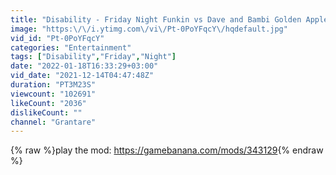 ```yaml
---
title: "Disability - Friday Night Funkin vs Dave and Bambi Golden Apple OST"
image: "https:\/\/i.ytimg.com\/vi\/Pt-0PoYFqcY\/hqdefault.jpg"
vid_id: "Pt-0PoYFqcY"
categories: "Entertainment"
tags: ["Disability","Friday","Night"]
date: "2022-01-18T16:33:29+03:00"
vid_date: "2021-12-14T04:47:48Z"
duration: "PT3M23S"
viewcount: "102691"
likeCount: "2036"
dislikeCount: ""
channel: "Grantare"
---
```

{% raw %}play the mod: <a rel="nofollow" target="blank" href="https://gamebanana.com/mods/343129">https://gamebanana.com/mods/343129</a>{% endraw %}
